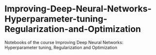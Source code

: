 # Improving-Deep-Neural-Networks-Hyperparameter-tuning-Regularization-and-Optimization
Notebooks of the course Improving Deep Neural Networks: Hyperparameter tuning, Regularization and Optimization
